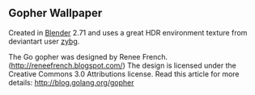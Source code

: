 ## Gopher Wallpaper

Created in [Blender](http://blender.org/) 2.71 and uses a great HDR
environment texture from deviantart user
[zybg](http://zbyg.deviantart.com/art/HDRi-Pack-2-103458406).

The Go gopher was designed by Renee French. (http://reneefrench.blogspot.com/)
The design is licensed under the Creative Commons 3.0 Attributions
license.  Read this article for more details:
http://blog.golang.org/gopher

